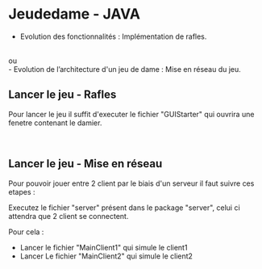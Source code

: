# Jeudedame - JAVA

- Evolution des fonctionnalités : Implémentation de rafles.
<br>
ou
<br>
- Evolution de l’architecture d'un jeu de dame : Mise en réseau du jeu.

<br>

## Lancer le jeu - Rafles

Pour lancer le jeu il suffit d'executer le fichier "GUIStarter" qui ouvrira une fenetre contenant le damier.

<br>

## Lancer le jeu - Mise en réseau

Pour pouvoir jouer entre 2 client par le biais d'un serveur il faut suivre ces etapes :

Executez le fichier "server" présent dans le package "server", celui ci attendra que 2 client se connectent.

Pour cela :
- Lancer le fichier "MainClient1" qui simule le client1
- Lancer Le fichier "MainClient2" qui simule le client2
